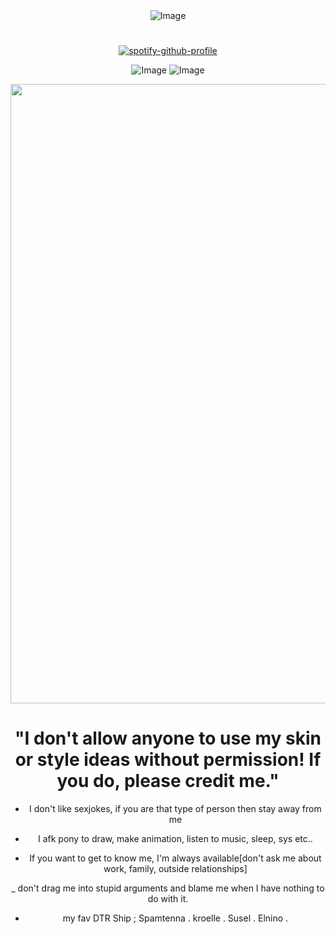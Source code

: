 <div align="center"<

![Image](https://github.com/user-attachments/assets/39378098-fa6f-40a3-b9c7-a986e0059b6b)
  
# 

[![spotify-github-profile](https://spotify-github-profile.kittinanx.com/api/view?uid=31lrcvxntvbcmjmeygdsigpvyq5q&cover_image=false&theme=natemoo-re&show_offline=false&background_color=3f0087&interchange=false&profanity=false&bar_color=94d900&bar_color_cover=false)](https://github.com/kittinan/spotify-github-profile)


![Image](https://github.com/user-attachments/assets/b397db5b-61f1-4150-97fd-9744b847162f) ![Image](https://github.com/user-attachments/assets/ea526786-43f0-4ab2-b20b-19d8c791ee11)


<img width="1472" height="991" alt="Image" src="https://github.com/user-attachments/assets/5e8d288b-b1a3-4740-9d49-2c6560c96af9" />

# "I don't allow anyone to use my skin or style ideas without permission! If you do, please credit me."

- I don't like sexjokes, if you are that type of person then stay away from me

- I afk pony to draw, make animation, listen to music, sleep, sys etc..

- If you want to get to know me, I'm always available[don't ask me about work, family, outside relationships]

_ don't drag me into stupid arguments and blame me when I have nothing to do with it.

- my fav DTR Ship ; Spamtenna . kroelle . Susel . Elnino . 
